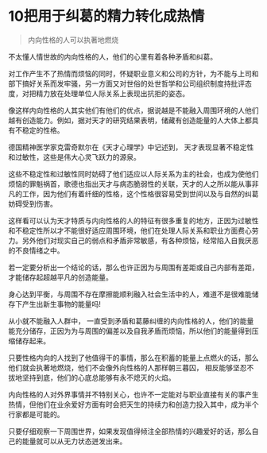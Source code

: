 # 10把用于纠葛的精力转化成热情
>内向性格的人可以执著地燃烧

不太懂人情世故的内向性格的人，他们的心里有着各种矛盾和纠葛。

对工作产生不了热情而烦恼的同时，怀疑职业意义和公司的方针，为不能与上司和部下搞好关系而发牢骚，另一方面又对世俗的处世哲学和公司组织制度持批评态度，对把精力放在处理单位人际关系上表现出抗拒的姿态。

像这样内向性格的人其实他们有他们的优点，据说越是不能融入周围环境的人他们越有创造能力。例如，据对天才的研究结果表明，储藏有创造能量的人大体上都具有不稳定的性格。

德国精神医学家克雷奇默尔在《天才心理学》中记述到， 天才表现显著不稳定性和过敏性，这些是伟大心灵飞跃力的源泉。

这些不稳定性和过敏性同时妨碍了他们适应以人际关系为主的社会，也成为使他们烦恼的罪魁祸首，歌德也指出天才与病态脆弱性的关联，天才的人之所以能从事非凡的工作，因为他们有着纤细的性格，这个性格很容易受到世间以及与自然的纠葛妨碍受到伤害。

这样看可以认为天才特质与内向性格的人的特征有很多重复的地方，正因为过敏性和不稳定性所以才不能很好适应周围环境，他们在处理人际关系和职业方面费心劳力。另外他们对现实自己的弱点和矛盾非常敏感，有各种烦恼，经常陷入自我厌恶的不良情绪之中。

若一定要分析出一个结论的话，那么也许正因为与周围有差距或自己内部有差距，才能储存起超越平凡的创造能量。

身心达到平衡，与周围不存在摩擦能顺利融入社会生活中的人，难道不是很难能储存下产生出新生事物的能量吗!

从小就不能融入人群中， 一直受到矛盾和葛藤纠缠的内向性格的人，他们的能量能充分储存，正因为为与周围的偏差以及自我矛盾而烦恼，所以他们的能量得到压缩储存起来。

只要性格内向的人找到了他值得干的事情，那么在积蓄的能量上点燃火的话，那么他们就会执著地燃烧，他们不会像外向性格的人那样朝三暮囚， 相反能够坚忍不拔地坚持到底，他们的心底总能够有永不熄灭的火焰。

内向性格的人对外界事情并不特别关心，也许不一定能对与职业直接有关的事产生热情，但他们在业余爱好方面有时会把天生的持续力和创造力投入其中，成为半个行家都是可能的。

只要仔细观察一下周围世界，如果发现值得倾注全部热情的兴趣爱好的话，那么自己的能量就可以从无力状态迸发出来。
